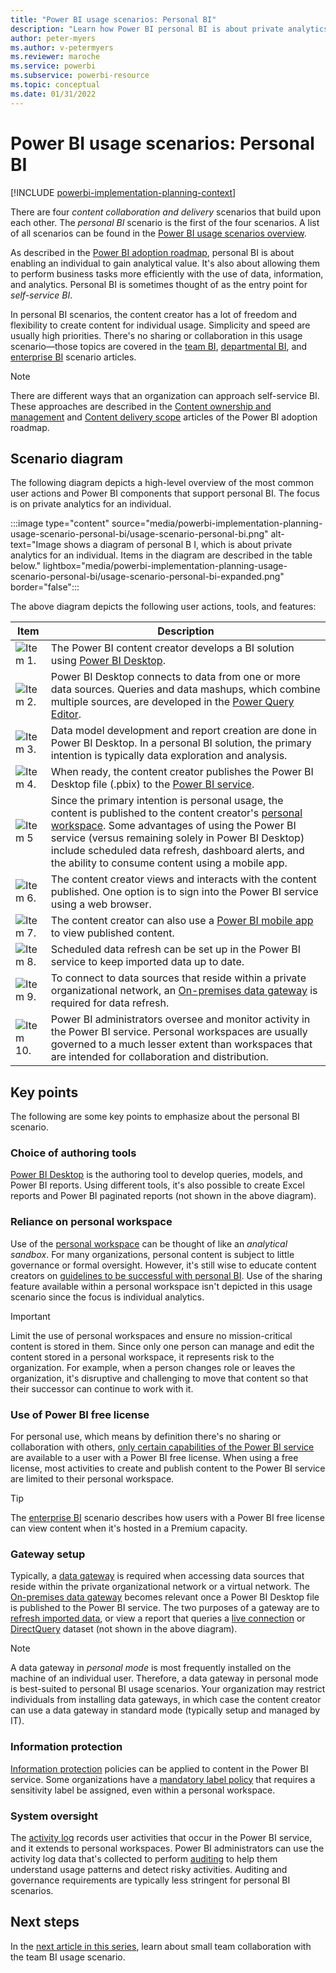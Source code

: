 ```yaml
---
title: "Power BI usage scenarios: Personal BI"
description: "Learn how Power BI personal BI is about private analytics for an individual."
author: peter-myers
ms.author: v-petermyers
ms.reviewer: maroche
ms.service: powerbi
ms.subservice: powerbi-resource
ms.topic: conceptual
ms.date: 01/31/2022
---
```


# Power BI usage scenarios: Personal BI

[!INCLUDE [powerbi-implementation-planning-context](includes/powerbi-implementation-planning-context.md)]

There are four *content collaboration and delivery* scenarios that build upon each other. The *personal BI* scenario is the first of the four scenarios. A list of all scenarios can be found in the [Power BI usage scenarios overview](powerbi-implementation-planning-usage-scenario-overview.md).

As described in the [Power BI adoption roadmap](powerbi-adoption-roadmap-content-delivery-scope.md#personal-bi), personal BI is about enabling an individual to gain analytical value. It's also about allowing them to perform business tasks more efficiently with the use of data, information, and analytics. Personal BI is sometimes thought of as the entry point for *self-service BI*.

In personal BI scenarios, the content creator has a lot of freedom and flexibility to create content for individual usage. Simplicity and speed are usually high priorities. There's no sharing or collaboration in this usage scenario—those topics are covered in the [team BI](powerbi-implementation-planning-usage-scenario-team-bi.md), [departmental BI](powerbi-implementation-planning-usage-scenario-departmental-bi.md), and [enterprise BI](powerbi-implementation-planning-usage-scenario-enterprise-bi.md) scenario articles.

> [!NOTE]
> There are different ways that an organization can approach self-service BI. These approaches are described in the [Content ownership and management](powerbi-adoption-roadmap-content-ownership-and-management.md) and [Content delivery scope](powerbi-adoption-roadmap-content-delivery-scope.md) articles of the Power BI adoption roadmap.

## Scenario diagram

The following diagram depicts a high-level overview of the most common user actions and Power BI components that support personal BI. The focus is on private analytics for an individual.

:::image type="content" source="media/powerbi-implementation-planning-usage-scenario-personal-bi/usage-scenario-personal-bi.png" alt-text="Image shows a diagram of personal B I, which is about private analytics for an individual. Items in the diagram are described in the table below." lightbox="media/powerbi-implementation-planning-usage-scenario-personal-bi/usage-scenario-personal-bi-expanded.png" border="false":::

The above diagram depicts the following user actions, tools, and features:

| **Item** | **Description** |
| --- | --- |
| ![Item 1.](media/common/icon-01-red-30x30.png) | The Power BI content creator develops a BI solution using [Power BI Desktop](../fundamentals/desktop-what-is-desktop.md). |
| ![Item 2.](media/common/icon-02-red-30x30.png) | Power BI Desktop connects to data from one or more data sources. Queries and data mashups, which combine multiple sources, are developed in the [Power Query Editor](/power-query/power-query-what-is-power-query). |
| ![Item 3.](media/common/icon-03-red-30x30.png) | Data model development and report creation are done in Power BI Desktop. In a personal BI solution, the primary intention is typically data exploration and analysis. |
| ![Item 4.](media/common/icon-04-red-30x30.png) | When ready, the content creator publishes the Power BI Desktop file (.pbix) to the [Power BI service](../fundamentals/power-bi-service-overview.md). |
| ![Item 5](media/common/icon-05-red-30x30.png) | Since the primary intention is personal usage, the content is published to the content creator's [personal workspace](../fundamentals/service-basic-concepts.md#workspaces). Some advantages of using the Power BI service (versus remaining solely in Power BI Desktop) include scheduled data refresh, dashboard alerts, and the ability to consume content using a mobile app. |
| ![Item 6.](media/common/icon-06-red-30x30.png) | The content creator views and interacts with the content published. One option is to sign into the Power BI service using a web browser. |
| ![Item 7.](media/common/icon-07-red-30x30.png) | The content creator can also use a [Power BI mobile app](../consumer/mobile/mobile-apps-for-mobile-devices.md) to view published content. |
| ![Item 8.](media/common/icon-08-red-30x30.png) | Scheduled data refresh can be set up in the Power BI service to keep imported data up to date. |
| ![Item 9.](media/common/icon-09-red-30x30.png) | To connect to data sources that reside within a private organizational network, an [On-premises data gateway](../connect-data/service-gateway-onprem.md) is required for data refresh. |
| ![Item 10.](media/common/icon-10-red-30x30.png) | Power BI administrators oversee and monitor activity in the Power BI service. Personal workspaces are usually governed to a much lesser extent than workspaces that are intended for collaboration and distribution. |

## Key points

The following are some key points to emphasize about the personal BI scenario.

### Choice of authoring tools

[Power BI Desktop](../fundamentals/desktop-what-is-desktop.md) is the authoring tool to develop queries, models, and Power BI reports. Using different tools, it's also possible to create Excel reports and Power BI paginated reports (not shown in the above diagram).

### Reliance on personal workspace

Use of the [personal workspace](../fundamentals/service-basic-concepts.md#workspaces) can be thought of like an *analytical sandbox*. For many organizations, personal content is subject to little governance or formal oversight. However, it's still wise to educate content creators on [guidelines to be successful with personal BI](powerbi-adoption-roadmap-content-delivery-scope.md#personal-bi). Use of the sharing feature available within a personal workspace isn't depicted in this usage scenario since the focus is individual analytics.

> [!IMPORTANT]
> Limit the use of personal workspaces and ensure no mission-critical content is stored in them. Since only one person can manage and edit the content stored in a personal workspace, it represents risk to the organization. For example, when a person changes role or leaves the organization, it's disruptive and challenging to move that content so that their successor can continue to work with it.

### Use of Power BI free license

For personal use, which means by definition there's no sharing or collaboration with others, [only certain capabilities of the Power BI service](../consumer/end-user-features.md#feature-list) are available to a user with a Power BI free license. When using a free license, most activities to create and publish content to the Power BI service are limited to their personal workspace.

> [!TIP]
> The [enterprise BI](powerbi-implementation-planning-usage-scenario-enterprise-bi.md) scenario describes how users with a Power BI free license can view content when it's hosted in a Premium capacity.

### Gateway setup

Typically, a [data gateway](../connect-data/service-gateway-onprem.md) is required when accessing data sources that reside within the private organizational network or a virtual network. The [On-premises data gateway](../connect-data/service-gateway-onprem.md) becomes relevant once a Power BI Desktop file is published to the Power BI service. The two purposes of a gateway are to [refresh imported data](../connect-data/refresh-data.md), or view a report that queries a [live connection](../connect-data/desktop-directquery-about.md#live-connections) or [DirectQuery](../connect-data/desktop-directquery-about.md) dataset (not shown in the above diagram).

> [!NOTE]
> A data gateway in *personal mode* is most frequently installed on the machine of an individual user. Therefore, a data gateway in personal mode is best-suited to personal BI usage scenarios. Your organization may restrict individuals from installing data gateways, in which case the content creator can use a data gateway in standard mode (typically setup and managed by IT).

### Information protection

[Information protection](powerbi-adoption-roadmap-system-oversight.md#information-protection) policies can be applied to content in the Power BI service. Some organizations have a [mandatory label policy](../admin/service-security-sensitivity-label-mandatory-label-policy.md) that requires a sensitivity label be assigned, even within a personal workspace.

### System oversight

The [activity log](../admin/service-admin-auditing.md) records user activities that occur in the Power BI service, and it extends to personal workspaces. Power BI administrators can use the activity log data that's collected to perform [auditing](powerbi-adoption-roadmap-system-oversight.md#auditing) to help them understand usage patterns and detect risky activities. Auditing and governance requirements are typically less stringent for personal BI scenarios.

## Next steps

In the [next article in this series](powerbi-implementation-planning-usage-scenario-team-bi.md), learn about small team collaboration with the team BI usage scenario.

